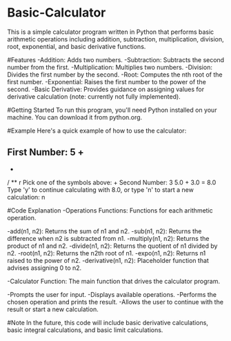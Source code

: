 # Basic-Calculator

This is a simple calculator program written in Python that performs basic arithmetic operations including addition, subtraction, multiplication, division, root, exponential, and basic derivative functions.

#Features
-Addition: Adds two numbers.
-Subtraction: Subtracts the second number from the first.
-Multiplication: Multiplies two numbers.
-Division: Divides the first number by the second.
-Root: Computes the nth root of the first number.
-Exponential: Raises the first number to the power of the second.
-Basic Derivative: Provides guidance on assigning values for derivative calculation (note: currently not fully implemented).

#Getting Started
To run this program, you'll need Python installed on your machine. You can download it from python.org.

#Example
Here's a quick example of how to use the calculator:

First Number: 5
+ 
- 
* 
/ 
** 
r
Pick one of the symbols above: +
Second Number: 3
5.0 + 3.0 = 8.0
Type 'y' to continue calculating with 8.0, or type 'n' to start a new calculation: n


#Code Explanation
-Operations Functions: Functions for each arithmetic operation.

  -add(n1, n2): Returns the sum of n1 and n2.
  -sub(n1, n2): Returns the difference when n2 is subtracted from n1.
  -multiply(n1, n2): Returns the product of n1 and n2.
  -divide(n1, n2): Returns the quotient of n1 divided by n2.
  -root(n1, n2): Returns the n2th root of n1.
  -expo(n1, n2): Returns n1 raised to the power of n2.
  -derivative(n1, n2): Placeholder function that advises assigning 0 to n2.

-Calculator Function: The main function that drives the calculator program.

  -Prompts the user for input.
  -Displays available operations.
  -Performs the chosen operation and prints the result.
  -Allows the user to continue with the result or start a new calculation.

#Note
In the future, this code will include basic derivative calculations, basic integral calculations, and basic limit calculations.
